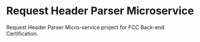 # Request Header Parser Microservice

Request Header Parser Micro-service project for FCC Back-end Certification.
